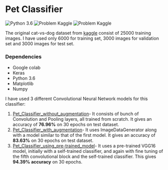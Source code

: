 # Pet Classifier

![Python 3.6](https://img.shields.io/badge/Python-3.6-brightgreen.svg)    ![Problem Kaggle](https://img.shields.io/badge/Problem-Vision-blue.svg)     ![Problem Kaggle](https://img.shields.io/badge/Data-Kaggle-orange.svg)

The original cat-vs-dog dataset from [kaggle](https://www.kaggle.com/c/dogs-vs-cats) consist of 25000 training images. I have used only 6000 for training set, 3000 images for validation set and 3000 images for test set.

### Dependencies
* Google colab
* Keras
* Python 3.6
* Matplotlib
* Numpy

I have used 3 different Convolutional Neural Network models for this classifier:
1. [Pet_Classifier_without_augmentation](Pet_Classifier_without_augmentation.ipynb)- It consists of bunch of Convolution and Pooling layers, all trained from scratch. It gives an accuracy of **76.96%** on 30 epochs on test dataset.   
2. [Pet_Classifier_with_augmentation](Pet_Classifier_with_augmentation.ipynb)- It uses ImageDataGenerator along with a model similar   to that of the first model. It gives an accuracy of **83.63%** on 30 epochs on test dataset.  
3. [Pet_Classifier_using_pre-trained_model](Pet_Classifier_using-pre_-trained_model.ipynb)- It uses a pre-trained VGG16 model, initially with a self-trained classifier, and again with fine tuning of the fifth convolutional block and the self-trained classifier. This gives **94.39% accuracy** on 30 epochs.
